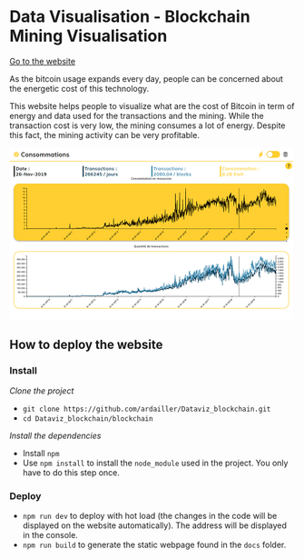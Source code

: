 # Data Visualisation - Blockchain Mining Visualisation

[Go to the website](https://ardailler.github.io/Dataviz_blockchain/)

As the bitcoin usage expands every day, people can be concerned about the
energetic cost of this technology.

This website helps people to visualize what are the cost of Bitcoin in term of
energy and data used for the transactions and the mining. While the transaction
cost is very low, the mining consumes a lot of energy. Despite this fact, the
mining activity can be very profitable.

![A screenshot of a visualisation](thumbnail.png)


## How to deploy the website

### Install

*Clone the project*

- `git clone https://github.com/ardailler/Dataviz_blockchain.git`
- `cd Dataviz_blockchain/blockchain`

*Install the dependencies*

- Install `npm`
- Use `npm install` to install the `node_module` used in the project. You only
have to do this step once.

### Deploy
- `npm run dev` to deploy with hot load (the changes in the code will be
displayed on the website automatically). The address will be displayed in the console.
- `npm run build` to generate the static webpage found in the `docs` folder.

